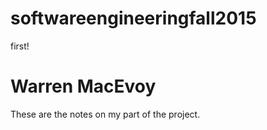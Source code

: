 # softwareengineeringfall2015
first!

# Warren MacEvoy
These are the notes on my part of the project.
